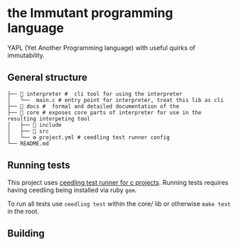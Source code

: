 # the Immutant programming language
YAPL (Yet Another Programming language) with useful quirks of immutability.

## General structure

```
├── 📁 interpreter #  cli tool for using the interpreter
│   └──  main.c # entry point for interpreter, treat this lib as cli
├── 📁 docs #  formal and detailed documentation of the 
├── 📁 core # exposes core parts of interpreter for use in the resulting interpeting tool
│   ├── 📁 include 
│   ├── 📁 src 
│   └── ⚙️ project.yml # ceedling test runner config
└── README.md
```

## Running tests

This project uses [ceedling test runner for c projects]().
Running tests requires having ceedling being installed via ruby `gem`.

To run all tests use `ceedling test` within the core/ lib or otherwise `make test` in the root.

## Building